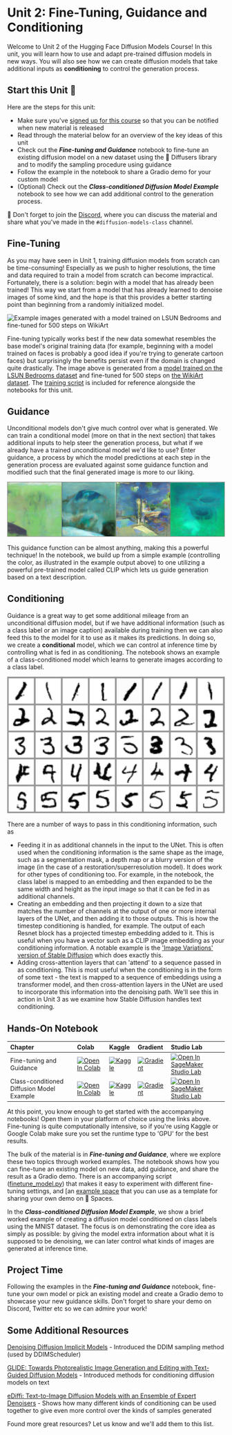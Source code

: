 # Unit 2: Fine-Tuning, Guidance and Conditioning

Welcome to Unit 2 of the Hugging Face Diffusion Models Course! In this unit, you will learn how to use and adapt pre-trained diffusion models in new ways. You will also see how we can create diffusion models that take additional inputs as **conditioning** to control the generation process.

## Start this Unit :rocket:

Here are the steps for this unit:

- Make sure you've [signed up for this course](https://huggingface.us17.list-manage.com/subscribe?u=7f57e683fa28b51bfc493d048&id=ef963b4162) so that you can be notified when new material is released
- Read through the material below for an overview of the key ideas of this unit
- Check out the _**Fine-tuning and Guidance**_ notebook to fine-tune an existing diffusion model on a new dataset using the 🤗 Diffusers library and to modify the sampling procedure using guidance
- Follow the example in the notebook to share a Gradio demo for your custom model
- (Optional) Check out the _**Class-conditioned Diffusion Model Example**_ notebook to see how we can add additional control to the generation process.


:loudspeaker: Don't forget to join the [Discord](https://huggingface.co/join/discord), where you can discuss the material and share what you've made in the `#diffusion-models-class` channel.
 
## Fine-Tuning

As you may have seen in Unit 1, training diffusion models from scratch can be time-consuming! Especially as we push to higher resolutions, the time and data required to train a model from scratch can become impractical. Fortunately, there is a solution: begin with a model that has already been trained! This way we start from a model that has already learned to denoise images of some kind, and the hope is that this provides a better starting point than beginning from a randomly initialized model.

![Example images generated with a model trained on LSUN Bedrooms and fine-tuned for 500 steps on WikiArt](https://api.wandb.ai/files/johnowhitaker/dm_finetune/2upaa341/media/images/Sample%20generations_501_d980e7fe082aec0dfc49.png)

Fine-tuning typically works best if the new data somewhat resembles the base model's original training data (for example, beginning with a model trained on faces is probably a good idea if you're trying to generate cartoon faces) but surprisingly the benefits persist even if the domain is changed quite drastically. The image above is generated from a [model trained on the LSUN Bedrooms dataset](https://huggingface.co/google/ddpm-bedroom-256) and fine-tuned for 500 steps on [the WikiArt dataset](https://huggingface.co/datasets/huggan/wikiart). The [training script](https://github.com/huggingface/diffusion-models-class/blob/main/unit2/finetune_model.py) is included for reference alongside the notebooks for this unit.

## Guidance

Unconditional models don't give much control over what is generated. We can train a conditional model (more on that in the next section) that takes additional inputs to help steer the generation process, but what if we already have a trained unconditional model we'd like to use? Enter guidance, a process by which the model predictions at each step in the generation process are evaluated against some guidance function and modified such that the final generated image is more to our liking. 

![guidance example image](guidance_eg.png)

This guidance function can be almost anything, making this a powerful technique! In the notebook, we build up from a simple example (controlling the color, as illustrated in the example output above) to one utilizing a powerful pre-trained model called CLIP which lets us guide generation based on a text description. 

## Conditioning

Guidance is a great way to get some additional mileage from an unconditional diffusion model, but if we have additional information (such as a class label or an image caption) available during training then we can also feed this to the model for it to use as it makes its predictions. In doing so, we create a **conditional** model, which we can control at inference time by controlling what is fed in as conditioning. The notebook shows an example of a class-conditioned model which learns to generate images according to a class label. 

![conditioning example](conditional_digit_generation.png)

There are a number of ways to pass in this conditioning information, such as
- Feeding it in as additional channels in the input to the UNet. This is often used when the conditioning information is the same shape as the image, such as a segmentation mask, a depth map or a blurry version of the image (in the case of a restoration/superresolution model). It does work for other types of conditioning too. For example, in the notebook, the class label is mapped to an embedding and then expanded to be the same width and height as the input image so that it can be fed in as additional channels.
- Creating an embedding and then projecting it down to a size that matches the number of channels at the output of one or more internal layers of the UNet, and then adding it to those outputs. This is how the timestep conditioning is handled, for example. The output of each Resnet block has a projected timestep embedding added to it. This is useful when you have a vector such as a CLIP image embedding as your conditioning information. A notable example is the ['Image Variations' version of Stable Diffusion](https://huggingface.co/spaces/lambdalabs/stable-diffusion-image-variations) which does exactly this.
- Adding cross-attention layers that can 'attend' to a sequence passed in as conditioning. This is most useful when the conditioning is in the form of some text - the text is mapped to a sequence of embeddings using a transformer model, and then cross-attention layers in the UNet are used to incorporate this information into the denoising path. We'll see this in action in Unit 3 as we examine how Stable Diffusion handles text conditioning.


## Hands-On Notebook

| Chapter                                     | Colab                                                                                                                                                                                               | Kaggle                                                                                                                                                                                                   | Gradient                                                                                                                                                                               | Studio Lab                                                                                                                                                                                                   |
|:--------------------------------------------|:----------------------------------------------------------------------------------------------------------------------------------------------------------------------------------------------------|:---------------------------------------------------------------------------------------------------------------------------------------------------------------------------------------------------------|:---------------------------------------------------------------------------------------------------------------------------------------------------------------------------------------|:-------------------------------------------------------------------------------------------------------------------------------------------------------------------------------------------------------------|
| Fine-tuning and Guidance                                | [![Open In Colab](https://colab.research.google.com/assets/colab-badge.svg)](https://colab.research.google.com/github/huggingface/diffusion-models-class/blob/main/unit2/01_finetuning_and_guidance.ipynb)              | [![Kaggle](https://kaggle.com/static/images/open-in-kaggle.svg)](https://kaggle.com/kernels/welcome?src=https://github.com/huggingface/diffusion-models-class/blob/main/unit2/01_finetuning_and_guidance.ipynb)              | [![Gradient](https://assets.paperspace.io/img/gradient-badge.svg)](https://console.paperspace.com/github/huggingface/diffusion-models-class/blob/main/unit2/01_finetuning_and_guidance.ipynb)              | [![Open In SageMaker Studio Lab](https://studiolab.sagemaker.aws/studiolab.svg)](https://studiolab.sagemaker.aws/import/github/huggingface/diffusion-models-class/blob/main/unit2/01_finetuning_and_guidance.ipynb)              |
| Class-conditioned Diffusion Model Example                               | [![Open In Colab](https://colab.research.google.com/assets/colab-badge.svg)](https://colab.research.google.com/github/huggingface/diffusion-models-class/blob/main/unit2/02_class_conditioned_diffusion_model_example.ipynb)              | [![Kaggle](https://kaggle.com/static/images/open-in-kaggle.svg)](https://kaggle.com/kernels/welcome?src=https://github.com/huggingface/diffusion-models-class/blob/main/unit2/02_class_conditioned_diffusion_model_example.ipynb)              | [![Gradient](https://assets.paperspace.io/img/gradient-badge.svg)](https://console.paperspace.com/github/huggingface/diffusion-models-class/blob/main/unit2/02_class_conditioned_diffusion_model_example.ipynb)              | [![Open In SageMaker Studio Lab](https://studiolab.sagemaker.aws/studiolab.svg)](https://studiolab.sagemaker.aws/import/github/huggingface/diffusion-models-class/blob/main/unit2/02_class_conditioned_diffusion_model_example.ipynb)              |

At this point, you know enough to get started with the accompanying notebooks! Open them in your platform of choice using the links above. Fine-tuning is quite computationally intensive, so if you're using Kaggle or Google Colab make sure you set the runtime type to 'GPU' for the best results.

The bulk of the material is in _**Fine-tuning and Guidance**_, where we explore these two topics through worked examples. The notebook shows how you can fine-tune an existing model on new data, add guidance, and share the result as a Gradio demo. There is an accompanying script ([finetune_model.py](https://github.com/huggingface/diffusion-models-class/blob/main/unit2/finetune_model.py)) that makes it easy to experiment with different fine-tuning settings, and [an [example space](https://huggingface.co/spaces/johnowhitaker/color-guided-wikiart-diffusion) that you can use as a template for sharing your own demo on 🤗 Spaces. 

In the _**Class-conditioned Diffusion Model Example**_, we show a brief worked example of creating a diffusion model conditioned on class labels using the MNIST dataset. The focus is on demonstrating the core idea as simply as possible: by giving the model extra information about what it is supposed to be denoising, we can later control what kinds of images are generated at inference time.

## Project Time

Following the examples in the _**Fine-tuning and Guidance**_ notebook, fine-tune your own model or pick an existing model and create a Gradio demo to showcase your new guidance skills. Don't forget to share your demo on Discord, Twitter etc so we can admire your work!

## Some Additional Resources

[Denoising Diffusion Implicit Models](https://arxiv.org/abs/2010.02502) - Introduced the DDIM sampling method (used by DDIMScheduler)
 
[GLIDE: Towards Photorealistic Image Generation and Editing with Text-Guided Diffusion Models](https://arxiv.org/abs/2112.10741) - Introduced methods for conditioning diffusion models on text

[eDiffi: Text-to-Image Diffusion Models with an Ensemble of Expert Denoisers](https://arxiv.org/abs/2211.01324) - Shows how many different kinds of conditioning can be used together to give even more control over the kinds of samples generated

Found more great resources? Let us know and we'll add them to this list.
